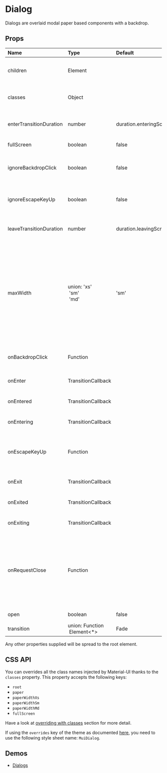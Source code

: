 <!--- This documentation is automatically generated, do not try to edit it. -->

# Dialog

Dialogs are overlaid modal paper based components with a backdrop.

## Props
| Name | Type | Default | Description |
|:-----|:-----|:--------|:------------|
| children | Element |  | Dialog children, usually the included sub-components. |
| classes | Object |  | Useful to extend the style applied to components. |
| enterTransitionDuration | number | duration.enteringScreen | Duration of the animation when the element is entering. |
| fullScreen | boolean | false | If `true`, it will be full-screen |
| ignoreBackdropClick | boolean | false | If `true`, clicking the backdrop will not fire the `onRequestClose` callback. |
| ignoreEscapeKeyUp | boolean | false | If `true`, hitting escape will not fire the `onRequestClose` callback. |
| leaveTransitionDuration | number | duration.leavingScreen | Duration of the animation when the element is leaving. |
| maxWidth | union:&nbsp;'xs'<br>&nbsp;'sm'<br>&nbsp;'md'<br> | 'sm' | Determine the max width of the dialog. The dialog width grows with the size of the screen, this property is useful on the desktop where you might need some coherent different width size across your application. |
| onBackdropClick | Function |  | Callback fired when the backdrop is clicked. |
| onEnter | TransitionCallback |  | Callback fired before the dialog enters. |
| onEntered | TransitionCallback |  | Callback fired when the dialog has entered. |
| onEntering | TransitionCallback |  | Callback fired when the dialog is entering. |
| onEscapeKeyUp | Function |  | Callback fires when the escape key is released and the modal is in focus. |
| onExit | TransitionCallback |  | Callback fired before the dialog exits. |
| onExited | TransitionCallback |  | Callback fired when the dialog has exited. |
| onExiting | TransitionCallback |  | Callback fired when the dialog is exiting. |
| onRequestClose | Function |  | Callback fired when the component requests to be closed.<br><br>**Signature:**<br>`function(event: object) => void`<br>*event:* The event source of the callback |
| open | boolean | false | If `true`, the Dialog is open. |
| transition | union:&nbsp;Function<br>&nbsp;Element<*><br> | Fade | Transition component. |

Any other properties supplied will be spread to the root element.

## CSS API

You can overrides all the class names injected by Material-UI thanks to the `classes` property.
This property accepts the following keys:
- `root`
- `paper`
- `paperWidthXs`
- `paperWidthSm`
- `paperWidthMd`
- `fullScreen`

Have a look at [overriding with classes](/customization/overrides#overriding-with-classes)
section for more detail.

If using the `overrides` key of the theme as documented
[here](/customization/themes#customizing-all-instances-of-a-component-type),
you need to use the following style sheet name: `MuiDialog`.

## Demos

- [Dialogs](/demos/dialogs)
